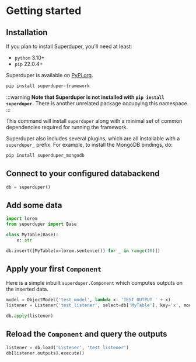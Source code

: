 # Getting started

## Installation

If you plan to install Superduper, you'll need at least:

- `python` 3.10+
- `pip` 22.0.4+

Superduper is available on [PyPi.org](https://pypi.org/project/superduper-framework/).

```bash
pip install superduper-framework
```

:::warning
**Note that Superduper is not installed with `pip install superduper`.**
There is another unrelated package occupying this namespace.
:::

This command will install `superduper` along with a minimal set of common dependencies required for running the framework.

Superduper also includes several plugins, which are all installable with a `superduper_` prefix. For 
example, to install the MongoDB bindings, do:

```bash
pip install superduper_mongodb
```

## Connect to your configured databackend

```python
db = superduper()
```

## Add some data

```python
import lorem
from superduper import Base

class MyTable(Base):
    x: str

db.insert([MyTable(x=lorem.sentence()) for _ in range(10)])
```

## Apply your first `Component`

Here is a simple inbuilt `superduper.Component` which computes outputs 
on the inserted data.

```python
model = ObjectModel('test_model', lambda x: 'TEST OUTPUT ' + x)
listener = Listener('test_listener', select=db['MyTable'], key='x', model=model)

db.apply(listener)
```

## Reload the `Component` and query the outputs

```python
listener = db.load('Listener', 'test_listener')
db[listener.outputs].execute()
```

